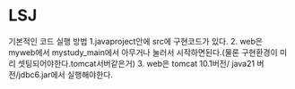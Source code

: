 # LSJ
기본적인 코드 실행 방법
1.javaproject안에 src에 구현코드가 있다.
2. web은 myweb에서 mystudy_main에서 아무거나 눌러서 시작하면된다.(물론 구현환경이 미리 셋팅되어야한다.tomcat서버같은거)
3. web은 tomcat 10.1버전/ java21 버전/jdbc6.jar에서 실행해야한다. 
